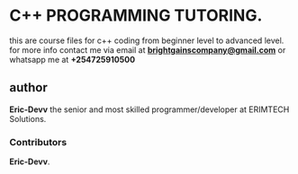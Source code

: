# C++ PROGRAMMING TUTORING.
this are course files for c++ coding from beginner level to advanced level.
for more info contact me via email at **brightgainscompany@gmail.com** or whatsapp me at **+254725910500**

## author
**Eric-Devv** the senior and most skilled programmer/developer at ERIMTECH Solutions.


### Contributors
**Eric-Devv**.
